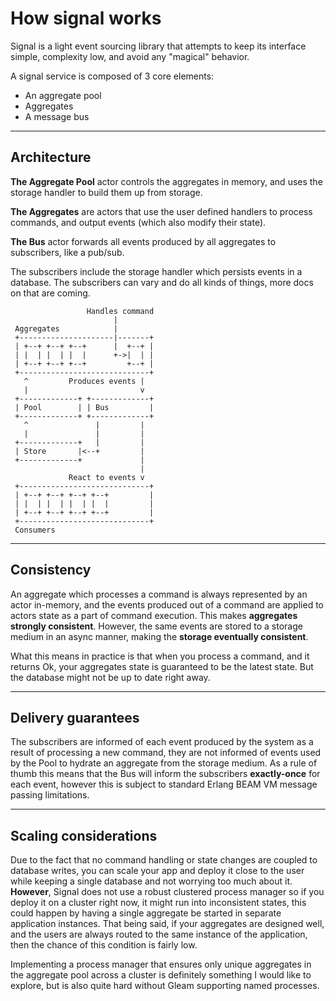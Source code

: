 # How signal works

Signal is a light event sourcing library that attempts to keep its interface simple, complexity low, and avoid any "magical" behavior.

A signal service is composed of 3 core elements:

-   An aggregate pool
-   Aggregates
-   A message bus

---

## Architecture

**The Aggregate Pool** actor controls the aggregates in memory, and uses the storage handler to build them up from storage.

**The Aggregates** are actors that use the user defined handlers to process commands, and output events (which also modify their state).

**The Bus** actor forwards all events produced by all aggregates to subscribers, like a pub/sub.

The subscribers include the storage handler which persists events in a database. The subscribers can vary and do all kinds of things, more docs on that are coming.

```
                 Handles command
                       |
 Aggregates            |
 +---------------------|-------+
 | +--+ +--+ +--+      |  +--+ |
 | |  | |  | |  |      +->|  | |
 | +--+ +--+ +--+         +--+ |
 +-----------------------------+
   ^         Produces events |
   |                         v
 +-------------+ +-------------+
 | Pool        | | Bus         |
 +-------------+ +-------------+
   ^               |         |
   |               |         |
 +-------------+   |         |
 | Store       |<--+         |
 +-------------+             |
                             |
             React to events v
 +-----------------------------+
 | +--+ +--+ +--+ +--+         |
 | |  | |  | |  | |  |         |
 | +--+ +--+ +--+ +--+         |
 +-----------------------------+
 Consumers
```

---

## Consistency

An aggregate which processes a command is always represented by an actor in-memory, and the events produced out of a command are applied to actors state as a part of command execution. This makes **aggregates strongly consistent**. However, the same events are stored to a storage medium in an async manner, making the **storage eventually consistent**.

What this means in practice is that when you process a command, and it returns Ok, your aggregates state is guaranteed to be the latest state. But the database might not be up to date right away.

---

## Delivery guarantees

The subscribers are informed of each event produced by the system as a result of processing a new command, they are not informed of events used by the Pool to hydrate an aggregate from the storage medium. As a rule of thumb this means that the Bus will inform the subscribers **exactly-once** for each event, however this is subject to standard Erlang BEAM VM message passing limitations.

---

## Scaling considerations

Due to the fact that no command handling or state changes are coupled to database writes, you can scale your app and deploy it close to the user while keeping a single database and not worrying too much about it. **However**, Signal does not use a robust clustered process manager so if you deploy it on a cluster right now, it might run into inconsistent states, this could happen by having a single aggregate be started in separate application instances. That being said, if your aggregates are designed well, and the users are always routed to the same instance of the application, then the chance of this condition is fairly low.

Implementing a process manager that ensures only unique aggregates in the aggregate pool across a cluster is definitely something I would like to explore, but is also quite hard without Gleam supporting named processes.
